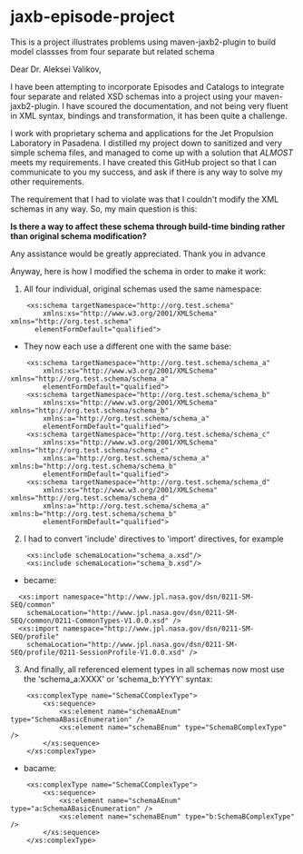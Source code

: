 # jaxb-episode-project
This is a project illustrates problems using maven-jaxb2-plugin to build model classses from four separate but related schema

Dear Dr. Aleksei Valikov,

I have been attempting to incorporate Episodes and Catalogs to integrate four separate and related XSD schemas into a project using your maven-jaxb2-plugin. I have scoured the documentation, and not being very fluent in XML syntax, bindings and transformation, it has been quite a challenge.

I work with proprietary schema and applications for the Jet Propulsion Laboratory in Pasadena. I distilled my project down to sanitized and very simple schema files, and managed to come up with a solution that _ALMOST_ meets my requirements. I have created this GitHub project so that I can communicate to you my success, and ask if there is any way to solve my other requirements.

The requirement that I had to violate was that I couldn't modify the XML schemas in any way. So, my main question is this:

**Is there a way to affect these schema through build-time binding rather than original schema modification?**
    
Any assistance would be greatly appreciated. Thank you in advance

Anyway, here is how I modified the schema in order to make it work:

1. All four individual, original schemas used the same namespace:
```
    <xs:schema targetNamespace="http://org.test.schema"
	    xmlns:xs="http://www.w3.org/2001/XMLSchema" xmlns="http://org.test.schema"
      elementFormDefault="qualified">
```

  - They now each use a different one with the same base:
```
    <xs:schema targetNamespace="http://org.test.schema/schema_a"
	    xmlns:xs="http://www.w3.org/2001/XMLSchema" xmlns="http://org.test.schema/schema_a"
	    elementFormDefault="qualified">
    <xs:schema targetNamespace="http://org.test.schema/schema_b"
	    xmlns:xs="http://www.w3.org/2001/XMLSchema" xmlns="http://org.test.schema/schema_b"
	    xmlns:a="http://org.test.schema/schema_a"
	    elementFormDefault="qualified">
    <xs:schema targetNamespace="http://org.test.schema/schema_c"
	    xmlns:xs="http://www.w3.org/2001/XMLSchema" xmlns="http://org.test.schema/schema_c"
	    xmlns:a="http://org.test.schema/schema_a" xmlns:b="http://org.test.schema/schema_b"
	    elementFormDefault="qualified">
    <xs:schema targetNamespace="http://org.test.schema/schema_d"
	    xmlns:xs="http://www.w3.org/2001/XMLSchema" xmlns="http://org.test.schema/schema_d"
	    xmlns:a="http://org.test.schema/schema_a" xmlns:b="http://org.test.schema/schema_b"
	    elementFormDefault="qualified">

```

2. I had to convert 'include' directives to 'import' directives, for example
```
    <xs:include schemaLocation="schema_a.xsd"/>
    <xs:include schemaLocation="schema_b.xsd"/>
```

  - became:
```
  <xs:import namespace="http://www.jpl.nasa.gov/dsn/0211-SM-SEQ/common"
    schemaLocation="http://www.jpl.nasa.gov/dsn/0211-SM-SEQ/common/0211-CommonTypes-V1.0.0.xsd" />
  <xs:import namespace="http://www.jpl.nasa.gov/dsn/0211-SM-SEQ/profile"
    schemaLocation="http://www.jpl.nasa.gov/dsn/0211-SM-SEQ/profile/0211-SessionProfile-V1.0.0.xsd" />
```
3. And finally, all referenced element types in all schemas now most use the 'schema_a:XXXX' or 'schema_b:YYYY' syntax:
```
	<xs:complexType name="SchemaCComplexType">
		<xs:sequence>
			<xs:element name="schemaAEnum" type="SchemaABasicEnumeration" />
			<xs:element name="schemaBEnum" type="SchemaBComplexType" />
		</xs:sequence>
	</xs:complexType>
```

  - bacame:
```
	<xs:complexType name="SchemaCComplexType">
		<xs:sequence>
			<xs:element name="schemaAEnum" type="a:SchemaABasicEnumeration" />
			<xs:element name="schemaBEnum" type="b:SchemaBComplexType" />
		</xs:sequence>
	</xs:complexType>
```

